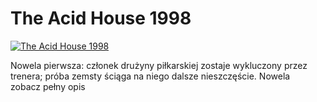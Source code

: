 The Acid House 1998 
=============
[![The Acid House 1998 ](http://vidos.pl/images/player.gif)](http://vidos.pl/the-acid-house-1998)

 Nowela pierwsza: członek drużyny piłkarskiej zostaje wykluczony przez trenera; próba zemsty ściąga na niego dalsze nieszczęście. Nowela zobacz pełny opis
